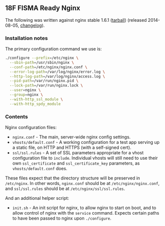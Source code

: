 
## 18F FISMA Ready Nginx

The following was written against nginx stable 1.6.1 ([tarball](http://nginx.org/download/nginx-1.6.1.tar.gz)) (released 2014-08-05, [changelog](http://nginx.org/en/CHANGES-1.6)).

### Installation notes

The primary configuration command we use is:

```bash
./configure --prefix=/etc/nginx \
  --sbin-path=/usr/sbin/nginx \
  --conf-path=/etc/nginx/nginx.conf \
  --error-log-path=/var/log/nginx/error.log \
  --http-log-path=/var/log/nginx/access.log \
  --pid-path=/var/run/nginx.pid \
  --lock-path=/var/run/nginx.lock \
  --user=nginx \
  --group=nginx \
  --with-http_ssl_module \
  --with-http_spdy_module
```

### Contents

Nginx configuration files:

* `nginx.conf` - The main, server-wide nginx config settings.
* `vhosts/default.conf` - A working configuration for a test app serving up a static file, on HTTP and HTTPS (with a self-signed cert).
* `ssl/ssl.rules` - A set of SSL parameters appropriate for a vhost configuration file to `include`. Individual vhosts will still need to use their own `ssl_certificate` and `ssl_certificate_key` parameters, as `vhosts/default.conf` does.

These files expect that the directory structure will be preserved in `/etc/nginx`. In other words, `nginx.conf` should be at `/etc/nginx/nginx.conf`, and `ssl/ssl.rules` should be at `/etc/nginx/ssl/ssl.rules`.

And an additional helper script:

* `init.sh` - An init script for nginx, to allow nginx to start on boot, and to allow control of nginx with the `service` command. Expects certain paths to have been passed to nginx upon `./configure`.
